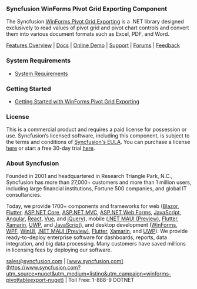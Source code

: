 ### Syncfusion WinForms Pivot Grid Exporting Component
The Syncfusion [WinForms Pivot Grid Exporting](https://www.syncfusion.com/winforms-ui-controls/pivot-grid?utm_source=nuget&utm_medium=listing&utm_campaign=winforms-pivottableexport-nuget) is a .NET library designed exclusively to read values of pivot grid and pivot chart controls and convert them into various document formats such as Excel, PDF, and Word.

[Features Overview](https://www.syncfusion.com/winforms-ui-controls/pivot-grid?utm_source=nuget&utm_medium=listing&utm_campaign=winforms-pivottableexport-nuget) | [Docs](https://help.syncfusion.com/windowsforms/pivot-grid/exporting?utm_source=nuget&utm_medium=listing&utm_campaign=winforms-pivottableexport-nuget) | [Online Demo](https://github.com/syncfusion/winforms-demos?utm_source=nuget&utm_medium=listing&utm_campaign=winforms-pivottableexport-nuget) | [Support](https://www.syncfusion.com/support/directtrac/incidents/newincident?utm_source=nuget&utm_medium=listing&utm_campaign=winforms-pivottableexport-nuget) | [Forums](https://www.syncfusion.com/forums/windowsforms?utm_source=nuget&utm_medium=listing&utm_campaign=winforms-pivottableexport-nuget) | [Feedback](https://www.syncfusion.com/feedback/winforms?utm_source=nuget&utm_medium=listing&utm_campaign=winforms-pivottableexport-nuget)

### System Requirements

* [System Requirements](https://help.syncfusion.com/windowsforms/installation/system-requirements?utm_source=nuget&utm_medium=listing&utm_campaign=winforms-pivottableexport-nuget)

### Getting Started

* [Getting Started with WinForms Pivot Grid Exporting](https://help.syncfusion.com/windowsforms/pivot-grid/exporting?utm_source=nuget&utm_medium=listing&utm_campaign=winforms-pivottableexport-nuget)

### License

This is a commercial product and requires a paid license for possession or use. Syncfusion’s licensed software, including this component, is subject to the terms and conditions of [Syncfusion's EULA](https://www.syncfusion.com/eula/es/?utm_source=nuget&utm_medium=listing&utm_campaign=winforms-pivottableexport-nuget). You can purchase a license [here](https://www.syncfusion.com/sales/products?utm_source=nuget&utm_medium=listing&utm_campaign=winforms-pivottableexport-nuget) or start a free 30-day trial [here](https://www.syncfusion.com/account/manage-trials/start-trials?utm_source=nuget&utm_medium=listing&utm_campaign=winforms-pivottableexport-nuget).

### About Syncfusion

Founded in 2001 and headquartered in Research Triangle Park, N.C., Syncfusion has more than 27,000+ customers and more than 1 million users, including large financial institutions, Fortune 500 companies, and global IT consultancies.
 
Today, we provide 1700+ components and frameworks for web ([Blazor](https://www.syncfusion.com/blazor-components?utm_source=nuget&utm_medium=listing&utm_campaign=winforms-pivottableexport-nuget), [Flutter](https://www.syncfusion.com/flutter-widgets?utm_source=nuget&utm_medium=listing&utm_campaign=winforms-pivottableexport-nuget), [ASP.NET Core](https://www.syncfusion.com/aspnet-core-ui-controls?utm_source=nuget&utm_medium=listing&utm_campaign=winforms-pivottableexport-nuget), [ASP.NET MVC](https://www.syncfusion.com/aspnet-mvc-ui-controls?utm_source=nuget&utm_medium=listing&utm_campaign=winforms-pivottableexport-nuget), [ASP.NET Web Forms](https://www.syncfusion.com/jquery/aspnet-webforms-ui-controls?utm_source=nuget&utm_medium=listing&utm_campaign=winforms-pivottableexport-nuget), [JavaScript](https://www.syncfusion.com/javascript-ui-controls?utm_source=nuget&utm_medium=listing&utm_campaign=winforms-pivottableexport-nuget), [Angular](https://www.syncfusion.com/angular-ui-components?utm_source=nuget&utm_medium=listing&utm_campaign=winforms-pivottableexport-nuget), [React](https://www.syncfusion.com/react-ui-components?utm_source=nuget&utm_medium=listing&utm_campaign=winforms-pivottableexport-nuget), [Vue](https://www.syncfusion.com/vue-ui-components?utm_source=nuget&utm_medium=listing&utm_campaign=winforms-pivottableexport-nuget), and [jQuery](https://www.syncfusion.com/jquery-ui-widgets?utm_source=nuget&utm_medium=listing&utm_campaign=winforms-pivottableexport-nuget)), mobile ([.NET MAUI (Preview)](https://www.syncfusion.com/maui-controls?utm_source=nuget&utm_medium=listing&utm_campaign=winforms-pivottableexport-nuget), [Flutter](https://www.syncfusion.com/flutter-widgets?utm_source=nuget&utm_medium=listing&utm_campaign=winforms-pivottableexport-nuget), [Xamarin](https://www.syncfusion.com/xamarin-ui-controls?utm_source=nuget&utm_medium=listing&utm_campaign=winforms-pivottableexport-nuget), [UWP](https://www.syncfusion.com/uwp-ui-controls?utm_source=nuget&utm_medium=listing&utm_campaign=winforms-pivottableexport-nuget), and [JavaScript](https://www.syncfusion.com/javascript-ui-controls?utm_source=nuget&utm_medium=listing&utm_campaign=winforms-pivottableexport-nuget)), and desktop development ([WinForms](https://www.syncfusion.com/winforms-ui-controls?utm_source=nuget&utm_medium=listing&utm_campaign=winforms-pivottableexport-nuget), [WPF](https://www.syncfusion.com/wpf-controls?utm_source=nuget&utm_medium=listing&utm_campaign=winforms-pivottableexport-nuget), [WinUI](https://www.syncfusion.com/winui-controls?utm_source=nuget&utm_medium=listing&utm_campaign=winforms-pivottableexport-nuget), [.NET MAUI (Preview)](https://www.syncfusion.com/maui-controls?utm_source=nuget&utm_medium=listing&utm_campaign=winforms-pivottableexport-nuget), [Flutter](https://www.syncfusion.com/flutter-widgets?utm_source=nuget&utm_medium=listing&utm_campaign=winforms-pivottableexport-nuget), [Xamarin](https://www.syncfusion.com/xamarin-ui-controls?utm_source=nuget&utm_medium=listing&utm_campaign=winforms-pivottableexport-nuget), and [UWP](https://www.syncfusion.com/uwp-ui-controls?utm_source=nuget&utm_medium=listing&utm_campaign=winforms-pivottableexport-nuget)). We provide ready-to-deploy enterprise software for dashboards, reports, data integration, and big data processing. Many customers have saved millions in licensing fees by deploying our software.

[sales@syncfusion.com](mailto:sales@syncfusion.com?Subject=Syncfusion%20WinForms%20Pivot%20Grid%20Exporting-%20NuGet) | [www.syncfusion.com](https://www.syncfusion.com?utm_source=nuget&utm_medium=listing&utm_campaign=winforms-pivottableexport-nuget) | Toll Free: 1-888-9 DOTNET


